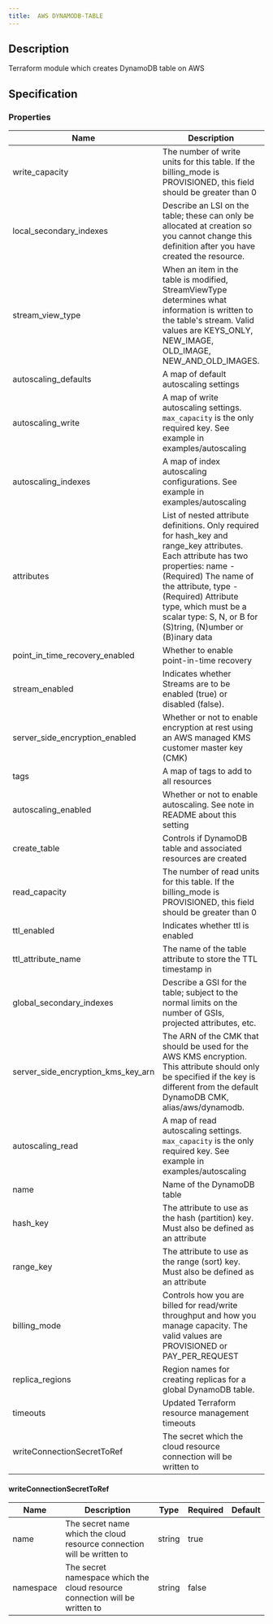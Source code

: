 ```yaml
---
title:  AWS DYNAMODB-TABLE
---
```


## Description

Terraform module which creates DynamoDB table on AWS

## Specification


### Properties

 Name | Description | Type | Required | Default 
 ------------ | ------------- | ------------- | ------------- | ------------- 
 write_capacity | The number of write units for this table. If the billing_mode is PROVISIONED, this field should be greater than 0 | number | false |  
 local_secondary_indexes | Describe an LSI on the table; these can only be allocated at creation so you cannot change this definition after you have created the resource. | any | false |  
 stream_view_type | When an item in the table is modified, StreamViewType determines what information is written to the table's stream. Valid values are KEYS_ONLY, NEW_IMAGE, OLD_IMAGE, NEW_AND_OLD_IMAGES. | string | false |  
 autoscaling_defaults | A map of default autoscaling settings | map(string) | false |  
 autoscaling_write | A map of write autoscaling settings. `max_capacity` is the only required key. See example in examples/autoscaling | map(string) | false |  
 autoscaling_indexes | A map of index autoscaling configurations. See example in examples/autoscaling | map(map(string)) | false |  
 attributes | List of nested attribute definitions. Only required for hash_key and range_key attributes. Each attribute has two properties: name - (Required) The name of the attribute, type - (Required) Attribute type, which must be a scalar type: S, N, or B for (S)tring, (N)umber or (B)inary data | list(map(string)) | false |  
 point_in_time_recovery_enabled | Whether to enable point-in-time recovery | bool | false |  
 stream_enabled | Indicates whether Streams are to be enabled (true) or disabled (false). | bool | false |  
 server_side_encryption_enabled | Whether or not to enable encryption at rest using an AWS managed KMS customer master key (CMK) | bool | false |  
 tags | A map of tags to add to all resources | map(string) | false |  
 autoscaling_enabled | Whether or not to enable autoscaling. See note in README about this setting | bool | false |  
 create_table | Controls if DynamoDB table and associated resources are created | bool | false |  
 read_capacity | The number of read units for this table. If the billing_mode is PROVISIONED, this field should be greater than 0 | number | false |  
 ttl_enabled | Indicates whether ttl is enabled | bool | false |  
 ttl_attribute_name | The name of the table attribute to store the TTL timestamp in | string | false |  
 global_secondary_indexes | Describe a GSI for the table; subject to the normal limits on the number of GSIs, projected attributes, etc. | any | false |  
 server_side_encryption_kms_key_arn | The ARN of the CMK that should be used for the AWS KMS encryption. This attribute should only be specified if the key is different from the default DynamoDB CMK, alias/aws/dynamodb. | string | false |  
 autoscaling_read | A map of read autoscaling settings. `max_capacity` is the only required key. See example in examples/autoscaling | map(string) | false |  
 name | Name of the DynamoDB table | string | false |  
 hash_key | The attribute to use as the hash (partition) key. Must also be defined as an attribute | string | false |  
 range_key | The attribute to use as the range (sort) key. Must also be defined as an attribute | string | false |  
 billing_mode | Controls how you are billed for read/write throughput and how you manage capacity. The valid values are PROVISIONED or PAY_PER_REQUEST | string | false |  
 replica_regions | Region names for creating replicas for a global DynamoDB table. | any | false |  
 timeouts | Updated Terraform resource management timeouts | map(string) | false |  
 writeConnectionSecretToRef | The secret which the cloud resource connection will be written to | [writeConnectionSecretToRef](#writeConnectionSecretToRef) | false |  


#### writeConnectionSecretToRef

 Name | Description | Type | Required | Default 
 ------------ | ------------- | ------------- | ------------- | ------------- 
 name | The secret name which the cloud resource connection will be written to | string | true |  
 namespace | The secret namespace which the cloud resource connection will be written to | string | false |  
